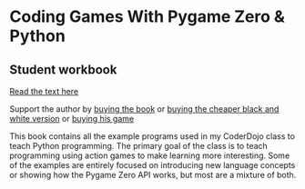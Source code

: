# Coding Games With Pygame Zero \& Python
## Student workbook

[Read the text here](https://electronstudio.github.io/pygame-zero-book/)

Support the author by [buying the book](https://www.amazon.co.uk/dp/1071147706) or [buying the cheaper black and white version](https://www.amazon.co.uk/Coding-Games-Pygame-Zero-Python/dp/1695028805) or [buying his game](http://retrowar.net)

This book contains all the example programs used in my CoderDojo class to teach Python programming.  The primary goal of the class is to teach
programming using action games to make learning more interesting.  Some of the examples are entirely focused on
introducing new language concepts or showing how the Pygame Zero API works, but most are a mixture of both.